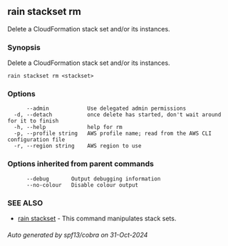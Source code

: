 ## rain stackset rm

Delete a CloudFormation stack set and/or its instances.

### Synopsis

Delete a CloudFormation stack set <stackset> and/or its instances.

```
rain stackset rm <stackset>
```

### Options

```
      --admin            Use delegated admin permissions
  -d, --detach           once delete has started, don't wait around for it to finish
  -h, --help             help for rm
  -p, --profile string   AWS profile name; read from the AWS CLI configuration file
  -r, --region string    AWS region to use
```

### Options inherited from parent commands

```
      --debug       Output debugging information
      --no-colour   Disable colour output
```

### SEE ALSO

* [rain stackset](rain_stackset.md)	 - This command manipulates stack sets.

###### Auto generated by spf13/cobra on 31-Oct-2024
